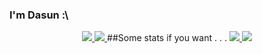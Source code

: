 ### I'm Dasun :\

<div align="center">
<!-- <a href="https://github.com/Jurredr/github-widgetbox" > -->
  <a href="" >
   <img src="https://github-widgetbox.vercel.app/api/profile?username=dabeycorn&data=followers,repositories,stars,commits&theme=darkmode"  />
  </a>
<!-- <a href="https://discord.com/users/778068011231608882" > -->
  <a href="" >
   <img src="https://lanyard.kyrie25.me/api/778068011231608882?waveColor=8B8BFA&waveSpotifyColor=B48EF7&gradient=7E37F9-B48EF7-E568C4&imgStyle=squar"  />
  </a>
  ##Some stats if you want . . .
  <!-- <a href="" > -->
  <a href="" >
   <img src="http://github-profile-summary-cards.vercel.app/api/cards/profile-details?username=dabeycorn&theme=transparent"  />
  </a>
  <!-- <a href="http://github-profile-summary-cards.vercel.app/api/cards/productive-time?username=dabeycorn&theme=transparent&utcOffset=8" > -->
  <a href="" >
   <img src="http://github-profile-summary-cards.vercel.app/api/cards/stats?username=dabeycorn&theme=transparent"  />
  </a>
</div>
